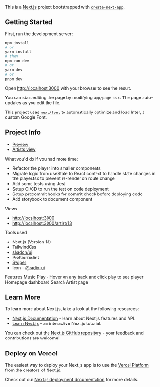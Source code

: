 This is a [Next.js](https://nextjs.org/) project bootstrapped with [`create-next-app`](https://github.com/vercel/next.js/tree/canary/packages/create-next-app).

## Getting Started

First, run the development server:

```bash
npm install
# or
yarn install
# then
npm run dev
# or
yarn dev
# or
pnpm dev
```

Open [http://localhost:3000](http://localhost:3000) with your browser to see the result.

You can start editing the page by modifying `app/page.tsx`. The page auto-updates as you edit the file.

This project uses [`next/font`](https://nextjs.org/docs/basic-features/font-optimization) to automatically optimize and load Inter, a custom Google Font.


## Project Info
- [Preview](https://lenkie-test-results.vercel.app/)
- [Artists view](https://lenkie-test-results.vercel.app/artist/13)

What you'd do if you had more time:
 - Refactor the player into smaller components
 - Migrate logic from useState to React context to handle state changes in the player.tsx to prevent re-render on route change
 - Add some tests using Jest
 - Setup CI/CD to run the test on code deployment
 - Setup precommit hooks for commit check before deploying code
 - Add storybook to document component

Views
- [http://localhost:3000](http://localhost:3000/)
- [http://localhost:3000/artist/13](http://localhost:3000/artist/13)

Tools used

- Next.js (Version 13)
- TailwindCss 
- [shadcn/ui](https://ui.shadcn.com/docs)
- Prettier/Eslint
- [Swiper](https://swiperjs.com/swiper-api)
- Icon - [@radix-ui](https://www.radix-ui.com/icons)

Features
Music Play - Hover on any track and click play to see player
Homepage dashboard
Search 
Artist page

## Learn More
To learn more about Next.js, take a look at the following resources:

- [Next.js Documentation](https://nextjs.org/docs) - learn about Next.js features and API.
- [Learn Next.js](https://nextjs.org/learn) - an interactive Next.js tutorial.

You can check out [the Next.js GitHub repository](https://github.com/vercel/next.js/) - your feedback and contributions are welcome!

## Deploy on Vercel

The easiest way to deploy your Next.js app is to use the [Vercel Platform](https://vercel.com/new?utm_medium=default-template&filter=next.js&utm_source=create-next-app&utm_campaign=create-next-app-readme) from the creators of Next.js.

Check out our [Next.js deployment documentation](https://nextjs.org/docs/deployment) for more details.
